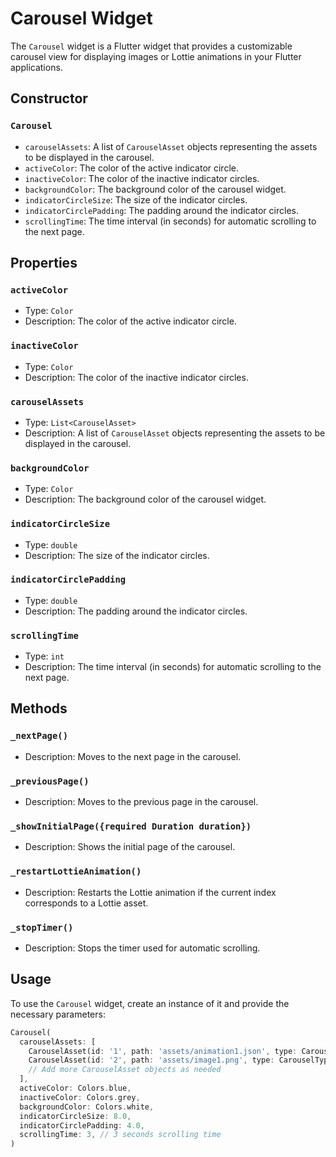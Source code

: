 # Carousel Widget

The `Carousel` widget is a Flutter widget that provides a customizable carousel view for displaying images or Lottie animations in your Flutter applications.

## Constructor

### `Carousel`

- `carouselAssets`: A list of `CarouselAsset` objects representing the assets to be displayed in the carousel.
- `activeColor`: The color of the active indicator circle.
- `inactiveColor`: The color of the inactive indicator circles.
- `backgroundColor`: The background color of the carousel widget.
- `indicatorCircleSize`: The size of the indicator circles.
- `indicatorCirclePadding`: The padding around the indicator circles.
- `scrollingTime`: The time interval (in seconds) for automatic scrolling to the next page.

## Properties

### `activeColor`

- Type: `Color`
- Description: The color of the active indicator circle.

### `inactiveColor`

- Type: `Color`
- Description: The color of the inactive indicator circles.

### `carouselAssets`

- Type: `List<CarouselAsset>`
- Description: A list of `CarouselAsset` objects representing the assets to be displayed in the carousel.

### `backgroundColor`

- Type: `Color`
- Description: The background color of the carousel widget.

### `indicatorCircleSize`

- Type: `double`
- Description: The size of the indicator circles.

### `indicatorCirclePadding`

- Type: `double`
- Description: The padding around the indicator circles.

### `scrollingTime`

- Type: `int`
- Description: The time interval (in seconds) for automatic scrolling to the next page.

## Methods

### `_nextPage()`

- Description: Moves to the next page in the carousel.

### `_previousPage()`

- Description: Moves to the previous page in the carousel.

### `_showInitialPage({required Duration duration})`

- Description: Shows the initial page of the carousel.

### `_restartLottieAnimation()`

- Description: Restarts the Lottie animation if the current index corresponds to a Lottie asset.

### `_stopTimer()`

- Description: Stops the timer used for automatic scrolling.

## Usage

To use the `Carousel` widget, create an instance of it and provide the necessary parameters:

```dart
Carousel(
  carouselAssets: [
    CarouselAsset(id: '1', path: 'assets/animation1.json', type: CarouselType.lottie),
    CarouselAsset(id: '2', path: 'assets/image1.png', type: CarouselType.image),
    // Add more CarouselAsset objects as needed
  ],
  activeColor: Colors.blue,
  inactiveColor: Colors.grey,
  backgroundColor: Colors.white,
  indicatorCircleSize: 8.0,
  indicatorCirclePadding: 4.0,
  scrollingTime: 3, // 3 seconds scrolling time
)
